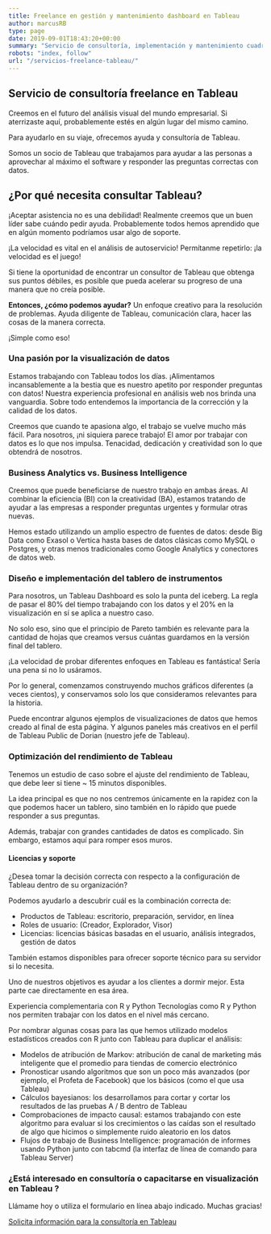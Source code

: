 ```yaml
---
title: Freelance en gestión y mantenimiento dashboard en Tableau
author: marcusRB
type: page
date: 2019-09-01T18:43:20+00:00
summary: "Servicio de consultoría, implementación y mantenimiento cuadros de mando, dashboard y analítica avanzada con Tableau Desktop, Tableau Prep."
robots: "index, follow"
url: "/servicios-freelance-tableau/"
---
```


## Servicio de consultoría freelance en Tableau

Creemos en el futuro del análisis visual del mundo empresarial. Si aterrizaste aquí, probablemente estés en algún lugar del mismo camino.

Para ayudarlo en su viaje, ofrecemos ayuda y consultoría de Tableau.

Somos un socio de Tableau que trabajamos para ayudar a las personas a aprovechar al máximo el software y responder las preguntas correctas con datos.


## ¿Por qué necesita consultar Tableau?

¡Aceptar asistencia no es una debilidad! Realmente creemos que un buen líder sabe cuándo pedir ayuda. Probablemente todos hemos aprendido que en algún momento podríamos usar algo de soporte.

¡La velocidad es vital en el análisis de autoservicio! Permítanme repetirlo: ¡la velocidad es el juego!

Si tiene la oportunidad de encontrar un consultor de Tableau que obtenga sus puntos débiles, es posible que pueda acelerar su progreso de una manera que no creía posible.

**Entonces, ¿cómo podemos ayudar?**
Un enfoque creativo para la resolución de problemas. Ayuda diligente de Tableau, comunicación clara, hacer las cosas de la manera correcta.

¡Simple como eso!

### Una pasión por la visualización de datos
Estamos trabajando con Tableau todos los días. ¡Alimentamos incansablemente a la bestia que es nuestro apetito por responder preguntas con datos!
Nuestra experiencia profesional en análisis web nos brinda una vanguardia. Sobre todo entendemos la importancia de la corrección y la calidad de los datos.

Creemos que cuando te apasiona algo, el trabajo se vuelve mucho más fácil. Para nosotros, ¡ni siquiera parece trabajo!
El amor por trabajar con datos es lo que nos impulsa. Tenacidad, dedicación y creatividad son lo que obtendrá de nosotros.


### Business Analytics vs. Business Intelligence
Creemos que puede beneficiarse de nuestro trabajo en ambas áreas. Al combinar la eficiencia (BI) con la creatividad (BA), estamos tratando de ayudar a las empresas a responder preguntas urgentes y formular otras nuevas.

Hemos estado utilizando un amplio espectro de fuentes de datos: desde Big Data como Exasol o Vertica hasta bases de datos clásicas como MySQL o Postgres, y otras menos tradicionales como Google Analytics y conectores de datos web.

### Diseño e implementación del tablero de instrumentos
Para nosotros, un Tableau Dashboard es solo la punta del iceberg. La regla de pasar el 80% del tiempo trabajando con los datos y el 20% en la visualización en sí se aplica a nuestro caso.

No solo eso, sino que el principio de Pareto también es relevante para la cantidad de hojas que creamos versus cuántas guardamos en la versión final del tablero.

¡La velocidad de probar diferentes enfoques en Tableau es fantástica! Sería una pena si no lo usáramos.

Por lo general, comenzamos construyendo muchos gráficos diferentes (a veces cientos), y conservamos solo los que consideramos relevantes para la historia.

Puede encontrar algunos ejemplos de visualizaciones de datos que hemos creado al final de esta página. Y algunos paneles más creativos en el perfil de Tableau Public de Dorian (nuestro jefe de Tableau).

### Optimización del rendimiento de Tableau
Tenemos un estudio de caso sobre el ajuste del rendimiento de Tableau, que debe leer si tiene ~ 15 minutos disponibles.

La idea principal es que no nos centremos únicamente en la rapidez con la que podemos hacer un tablero, sino también en lo rápido que puede responder a sus preguntas.

Además, trabajar con grandes cantidades de datos es complicado. Sin embargo, estamos aquí para romper esos muros.

#### Licencias y soporte
¿Desea tomar la decisión correcta con respecto a la configuración de Tableau dentro de su organización?

Podemos ayudarlo a descubrir cuál es la combinación correcta de:

* Productos de Tableau: escritorio, preparación, servidor, en línea
* Roles de usuario: (Creador, Explorador, Visor)
* Licencias: licencias básicas basadas en el usuario, análisis integrados, gestión de datos

También estamos disponibles para ofrecer soporte técnico para su servidor si lo necesita.

Uno de nuestros objetivos es ayudar a los clientes a dormir mejor. Esta parte cae directamente en esa área.

Experiencia complementaria con R y Python
Tecnologías como R y Python nos permiten trabajar con los datos en el nivel más cercano.

Por nombrar algunas cosas para las que hemos utilizado modelos estadísticos creados con R junto con Tableau para duplicar el análisis:

* Modelos de atribución de Markov: atribución de canal de marketing más inteligente que el promedio para tiendas de comercio electrónico
* Pronosticar usando algoritmos que son un poco más avanzados (por ejemplo, el Profeta de Facebook) que los básicos (como el que usa Tableau)
* Cálculos bayesianos: los desarrollamos para cortar y cortar los resultados de las pruebas A / B dentro de Tableau
* Comprobaciones de impacto causal: estamos trabajando con este algoritmo para evaluar si los crecimientos o las caídas son el resultado de algo que hicimos o simplemente ruido aleatorio en los datos
* Flujos de trabajo de Business Intelligence: programación de informes usando Python junto con tabcmd (la interfaz de línea de comando para Tableau Server)

### ¿Está interesado en consultoría o capacitarse en visualización en Tableau ?

Llámame hoy o utiliza el formulario en línea abajo indicado. Muchas gracias!

[Solicita información para la consultoría en Tableau](../#contact)